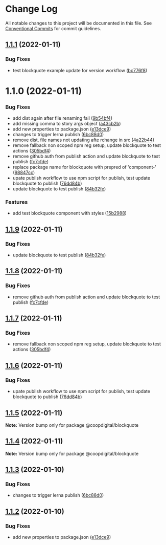 # Change Log

All notable changes to this project will be documented in this file.
See [Conventional Commits](https://conventionalcommits.org) for commit guidelines.

## [1.1.1](https://github.com/coopdigital/coop-frontend/compare/@coopdigital/component-blockquote@1.1.0...@coopdigital/component-blockquote@1.1.1) (2022-01-11)


### Bug Fixes

* test blockquote example update for version workflow ([bc776f8](https://github.com/coopdigital/coop-frontend/commit/bc776f87bde8a0011344f443f3f15d2ef3847ad2))





# 1.1.0 (2022-01-11)


### Bug Fixes

* add dist again after file renaming fail ([9b54bf4](https://github.com/coopdigital/coop-frontend/commit/9b54bf4044cfaf6ae145da37b19552dabb37fa6a))
* add missing comma to story args object ([a43cb2b](https://github.com/coopdigital/coop-frontend/commit/a43cb2b1325031fa32d889a5cb04db62468397a8))
* add new properties to package.json ([e13dce9](https://github.com/coopdigital/coop-frontend/commit/e13dce94798600b80da4d0183ce96331b91c72aa))
* changes to trigger lerna publish ([6bc88d0](https://github.com/coopdigital/coop-frontend/commit/6bc88d0e6c2cee873e127c05e7c180dd7f0d251e))
* remove dist, file names not updating afte rchange in src ([4a22b44](https://github.com/coopdigital/coop-frontend/commit/4a22b445f8093d968662c99f5ad43ead9e9e9b1c))
* remove fallback non scoped npm reg setup, update blockquote to test actions ([305bdf4](https://github.com/coopdigital/coop-frontend/commit/305bdf45c64a51a3d3292cd1806505b0a784afab))
* remove github auth from publish action and update blockquote to test publish ([fc7cfde](https://github.com/coopdigital/coop-frontend/commit/fc7cfde04ac5039775541e9626590a64da2b705c))
* replace package name for blockquote with prepred of 'component-' ([98847cc](https://github.com/coopdigital/coop-frontend/commit/98847cc9008ffa746e0c108e8b767887d78648a2))
* upate pubilsh workflow to use npm script for publish, test update blockquote to publish ([76dd84b](https://github.com/coopdigital/coop-frontend/commit/76dd84bec1873b6f02d7244e684e771b49fce22d))
* update blockquote to test publish ([84b32fe](https://github.com/coopdigital/coop-frontend/commit/84b32fe11fc822cae03af18d0f493bebff049192))


### Features

* add test blockquote component with styles ([15b2988](https://github.com/coopdigital/coop-frontend/commit/15b2988799ae5eaaf0fc4ee7e61489e3aff91078))





## [1.1.9](https://github.com/coopdigital/coop-frontend/compare/@coopdigital/blockquote@1.1.8...@coopdigital/blockquote@1.1.9) (2022-01-11)


### Bug Fixes

* update blockquote to test publish ([84b32fe](https://github.com/coopdigital/coop-frontend/commit/84b32fe11fc822cae03af18d0f493bebff049192))





## [1.1.8](https://github.com/coopdigital/coop-frontend/compare/@coopdigital/blockquote@1.1.7...@coopdigital/blockquote@1.1.8) (2022-01-11)


### Bug Fixes

* remove github auth from publish action and update blockquote to test publish ([fc7cfde](https://github.com/coopdigital/coop-frontend/commit/fc7cfde04ac5039775541e9626590a64da2b705c))





## [1.1.7](https://github.com/coopdigital/coop-frontend/compare/@coopdigital/blockquote@1.1.6...@coopdigital/blockquote@1.1.7) (2022-01-11)


### Bug Fixes

* remove fallback non scoped npm reg setup, update blockquote to test actions ([305bdf4](https://github.com/coopdigital/coop-frontend/commit/305bdf45c64a51a3d3292cd1806505b0a784afab))





## [1.1.6](https://github.com/coopdigital/coop-frontend/compare/@coopdigital/blockquote@1.1.5...@coopdigital/blockquote@1.1.6) (2022-01-11)


### Bug Fixes

* upate pubilsh workflow to use npm script for publish, test update blockquote to publish ([76dd84b](https://github.com/coopdigital/coop-frontend/commit/76dd84bec1873b6f02d7244e684e771b49fce22d))





## [1.1.5](https://github.com/coopdigital/coop-frontend/compare/@coopdigital/blockquote@1.1.4...@coopdigital/blockquote@1.1.5) (2022-01-11)

**Note:** Version bump only for package @coopdigital/blockquote





## [1.1.4](https://github.com/coopdigital/coop-frontend/compare/@coopdigital/blockquote@1.1.3...@coopdigital/blockquote@1.1.4) (2022-01-11)

**Note:** Version bump only for package @coopdigital/blockquote





## [1.1.3](https://github.com/coopdigital/coop-frontend/compare/@coopdigital/blockquote@1.1.2...@coopdigital/blockquote@1.1.3) (2022-01-10)


### Bug Fixes

* changes to trigger lerna publish ([6bc88d0](https://github.com/coopdigital/coop-frontend/commit/6bc88d0e6c2cee873e127c05e7c180dd7f0d251e))





## [1.1.2](https://github.com/coopdigital/coop-frontend/compare/@coopdigital/blockquote@1.1.1...@coopdigital/blockquote@1.1.2) (2022-01-10)


### Bug Fixes

* add new properties to package.json ([e13dce9](https://github.com/coopdigital/coop-frontend/commit/e13dce94798600b80da4d0183ce96331b91c72aa))
